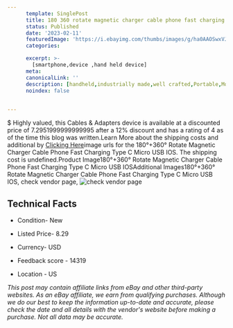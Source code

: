 ```yaml
---
      template: SinglePost
      title: 180 360 rotate magnetic charger cable phone fast charging type c micro usb ios
      status: Published
      date: '2023-02-11'
      featuredImage: 'https://i.ebayimg.com/thumbs/images/g/ha0AAOSwxVJg3B-D/s-l225.jpg'
      categories: 

      excerpt: >-
        [smartphone,device ,hand held device]
      meta:
      canonicalLink: ''
      description: [handheld,industrially made,well crafted,Portable,Mobile,Compact,Convenient,Lightweight,Maneuverable,Man-portable,Miniature,Carriable,Hand-held,Light,Holdable,Transportable,Mobile device,Pocket-sized,On-the-go,Wireless,Cordless,Compact size,Convenient size, smartphone,device ,hand held device]
      noindex: false

        
---
```

$
    Highly valued, this Cables & Adapters device is available at a discounted price of 7.2951999999999995 after a 12% discount and has a rating of 4 as of the time this blog was written.Learn More about the shipping costs and additional by [Clicking Here](https://www.ebay.com/itm/373633554554?hash=item56fe4b987a%3Ag%3Aha0AAOSwxVJg3B-D&mkevt=1&mkcid=1&mkrid=711-53200-19255-0&campid=%253CePNCampaignId%253E&customid=%253CreferenceId%253E&toolid=10049)image urls for the 180°+360° Rotate Magnetic Charger Cable Phone Fast Charging Type C Micro USB IOS. The shipping cost is undefined.Product Image180°+360° Rotate Magnetic Charger Cable Phone Fast Charging Type C Micro USB IOSAdditional Images180°+360° Rotate Magnetic Charger Cable Phone Fast Charging Type C Micro USB IOS, check vendor page, ![check vendor page](https://origin-galleryplus.ebayimg.com/ws/web/373633554554_2_0_1/225x225.jpg,https://origin-galleryplus.ebayimg.com/ws/web/373633554554_3_0_1/225x225.jpg,https://origin-galleryplus.ebayimg.com/ws/web/373633554554_4_0_1/225x225.jpg,https://origin-galleryplus.ebayimg.com/ws/web/373633554554_5_0_1/225x225.jpg,https://origin-galleryplus.ebayimg.com/ws/web/373633554554_6_0_1/225x225.jpg,https://origin-galleryplus.ebayimg.com/ws/web/373633554554_7_0_1/225x225.jpg,https://origin-galleryplus.ebayimg.com/ws/web/373633554554_8_0_1/225x225.jpg,https://origin-galleryplus.ebayimg.com/ws/web/373633554554_9_0_1/225x225.jpg,https://origin-galleryplus.ebayimg.com/ws/web/373633554554_10_0_1/225x225.jpg,https://origin-galleryplus.ebayimg.com/ws/web/373633554554_11_0_1/225x225.jpg,https://origin-galleryplus.ebayimg.com/ws/web/373633554554_12_0_1/225x225.jpg)
    
    

 ## Technical Facts 



     
      

 - Condition- New 


      

 - Listed Price- 8.29 


      

 - Currency- USD 


      

 - Feedback score - 14319 


      

 - Location - US 


      
      

 *_This post may contain affiliate links from eBay and other third-party websites. As an eBay affiliate, we earn from qualifying purchases. Although we do our best to keep the information up-to-date and accurate, please check the date and all details with the vendor's website before making a purchase. Not all data may be accurate._*



    
    
    
    
    